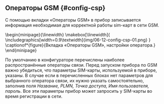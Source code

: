 ## Операторы GSM {#config-csp}

С помощью вкладки «Операторы GSM» в прибор записывается информация необходимая для корректной работы sim-карт в сети GSM.

\begin{minipage}{\linewidth}
	\makebox[\linewidth]{
 		\includegraphics[width=0.9\textwidth]{img/06-12-config-csp-01.png}
 	}
	\captionof*{figure}{Вкладка «Операторы GSM», настройки оператора.}
\end{minipage}



По умолчанию в конфигураторе перечислены наиболее распространённые операторы связи. Перед запуском прибора по GSM важно убедиться, что параметры SIM-карты, используемой в приборе, указаны.
В случае если в перечисленных блоках нет параметров для выбранного оператора связи, их нужно указать самостоятельно, заполнив поля _Название, PLMN, Точка доступа, Имя пользователя, пароль_. Все эти параметры прибор может запросить у SIM-карты во время регистрации в сети.